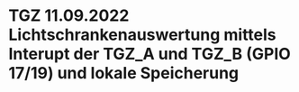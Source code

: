 # TGZ 11.09.2022 Lichtschrankenauswertung mittels Interupt der TGZ_A und TGZ_B (GPIO 17/19) und lokale Speicherung
